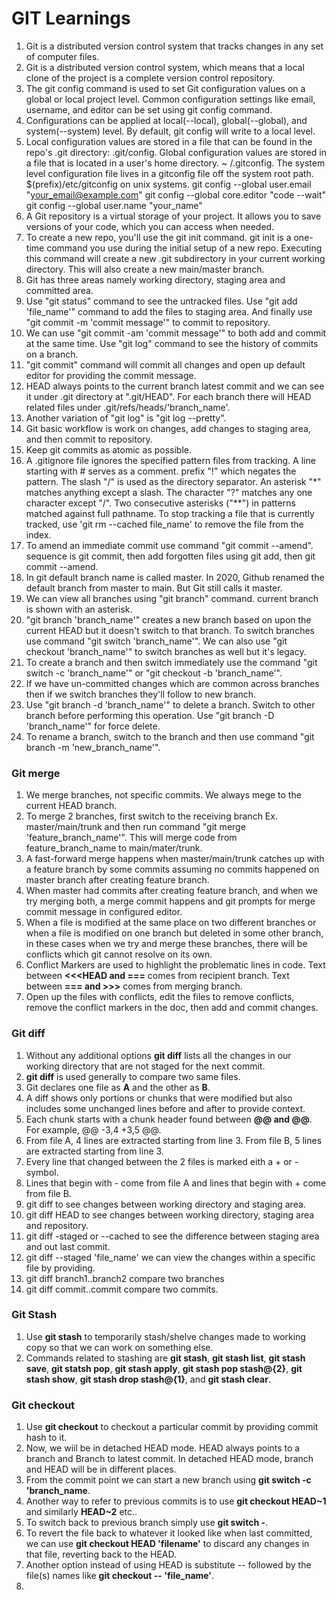 # GIT Learnings

1. Git is a distributed version control system that tracks changes in any set of computer files.
2. Git is a distributed version control system, which means that a local clone of the project is a complete version control repository.
3. The git config command is used to set Git configuration values on a global or local project level. Common configuration settings like email, username, and editor can be set using git config command.
4. Configurations can be applied at local(--local), global(--global), and system(--system) level. By default, git config will write to a local level.
5. Local configuration values are stored in a file that can be found in the repo's .git directory: .git/config. Global configuration values are stored in a file that is located in a user's home directory. ~ /.gitconfig. The system level configuration file lives in a gitconfig file off the system root path. $(prefix)/etc/gitconfig on unix systems.
   git config --global user.email "your_email@example.com"
   git config --global core.editor "code --wait"
   git config --global user.name "your_name"
6. A Git repository is a virtual storage of your project. It allows you to save versions of your code, which you can access when needed.
7. To create a new repo, you'll use the git init command. git init is a one-time command you use during the initial setup of a new repo. Executing this command will create a new .git subdirectory in your current working directory. This will also create a new main/master branch.
8. Git has three areas namely working directory, staging area and committed area.
9. Use "git status" command to see the untracked files. Use "git add 'file_name'" command to add the files to staging area. And finally use "git commit -m 'commit message'" to commit to repository.
10. We can use "git commit -am 'commit message'" to both add and commit at the same time. Use "git log" command to see the history of commits on a branch.
11. "git commit" command will commit all changes and open up default editor for providing the commit message.
12. HEAD always points to the current branch latest commit and we can see it under .git directory at ".git/HEAD". For each branch there will HEAD related files under .git/refs/heads/'branch_name'.
13. Another variation of "git log" is "git log --pretty".
14. Git basic workflow is work on changes, add changes to staging area, and then commit to repository.
15. Keep git commits as atomic as possible.
16. A .gitignore file ignores the specified pattern files from tracking. A line starting with # serves as a comment. prefix "!" which negates the pattern. The slash "/" is used as the directory separator. An asterisk "*" matches anything except a slash. The character "?" matches any one character except "/". Two consecutive asterisks ("**") in patterns matched against full pathname. To stop tracking a file that is currently tracked, use 'git rm --cached file_name' to remove the file from the index.
17. To amend an immediate commit use command "git commit --amend". sequence is git commit, then add forgotten files using git add, then git commit --amend.
18. In git default branch name is called master. In 2020, Github renamed the default branch from master to main. But Git still calls it master.
19. We can view all branches using "git branch" command. current branch is shown with an asterisk.
20. "git branch 'branch_name'" creates a new branch based on upon the current HEAD but it doesn't switch to that branch. To switch branches use command "git switch 'branch_name'". We can also use "git checkout 'branch_name'" to switch branches as well but it's legacy.
21. To create a branch and then switch immediately use the command "git switch -c 'branch_name'" or "git checkout -b 'branch_name'".
22. If we have un-committed changes which are common across branches then if we switch branches they'll follow to new branch.
23. Use "git branch -d 'branch_name'" to delete a branch. Switch to other branch before performing this operation. Use "git branch -D 'branch_name'" for force delete.
24. To rename a branch, switch to the branch and then use command "git branch -m 'new_branch_name'".

### Git merge
    
1. We merge branches, not specific commits. We always mege to the current HEAD branch.
2. To merge 2 branches, first switch to the receiving branch Ex. master/main/trunk and then run command "git merge 'feature_branch_name'". This will merge code from feature_branch_name to main/mater/trunk.
3. A fast-forward merge happens when master/main/trunk catches up with a feature branch by some commits assuming no commits happened on master branch after creating feature branch.
4. When master had commits after creating feature branch, and when we try merging both, a merge commit happens and git prompts for merge commit message in configured editor.
5. When a file is modified at the same place on two different  branches or when a file is modified on one branch but deleted in some other branch, in these cases when we try and merge these branches, there will be conflicts which git cannot resolve on its own.
6. Conflict Markers are used to highlight the problematic lines in code. Text between **<<<HEAD and ===** comes from recipient branch. Text between **=== and >>>** comes from merging branch.
7. Open up the files with conflicts, edit the files to remove conflicts, remove the conflict markers in the doc, then add and commit changes.

### Git diff
1. Without any additional options **git diff** lists all the changes in our working directory that are not staged for the next commit.
2. **git diff** is used generally to compare two same files.
3. Git declares one file as **A** and the other as **B**.
4. A diff shows only portions or chunks that were modified but also includes some unchanged lines before and after to provide context.
5. Each chunk starts with a chunk header found between **@@ and @@**. For example, @@ -3,4 +3,5 @@.
6. From file A, 4 lines are extracted starting from line 3. From file B, 5 lines are extracted starting from line 3.
7. Every line that changed between the 2 files is marked eith a + or - symbol.
8. Lines that begin with - come from file A and lines that begin with + come from file B.
9. git diff to see changes between working directory and staging area.
10. git diff HEAD to see changes between working directory, staging area and repository.
11. git diff -staged or --cached to see the difference between staging area and out last commit.
12. git diff --staged 'file_name' we can view the changes within a specific file by providing.
13. git diff branch1..branch2 compare two branches
14. git diff commit..commit compare two commits.

### Git Stash
1. Use **git stash** to temporarily stash/shelve changes made to working copy so that we can work on something else.
2. Commands related to stashing are **git stash**, **git stash list**, **git stash save**, **git statsh pop**, **git stash apply**, **git stash pop stash@{2}**, **git stash show**, **git stash drop stash@{1}**, and **git stash clear**.

### Git checkout
1. Use **git checkout** to checkout a particular commit by providing commit hash to it.
2. Now, we wiil be in detached HEAD mode. HEAD always points to a branch and Branch to latest commit. In detached HEAD mode, branch and HEAD will be in different places.
3. From the commit point we can start a new branch using **git switch -c 'branch_name**.
4. Another way to refer to previous commits is to use **git checkout HEAD~1** and similarly **HEAD~2** etc..
5. To switch back to previous branch simply use **git switch -**.
6. To revert the file back to whatever it looked like when last committed, we can use **git checkout HEAD 'filename'** to discard any changes in that file, reverting back to the HEAD.
7. Another option instead of using HEAD is substitute -- followed by the file(s) names like **git checkout -- 'file_name'**.
8. 


